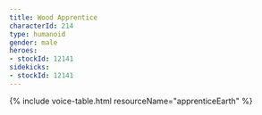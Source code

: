 ```yaml
---
title: Wood Apprentice
characterId: 214
type: humanoid
gender: male
heroes:
- stockId: 12141
sidekicks:
- stockId: 12141
---
```


{% include voice-table.html resourceName="apprenticeEarth"
%}

